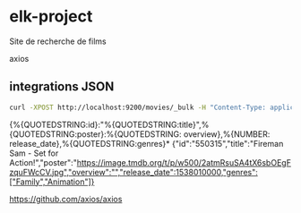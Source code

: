 # elk-project
Site de recherche de films

axios
## integrations JSON
```bash
curl -XPOST http://localhost:9200/movies/_bulk -H "Content-Type: application/json" -d @data/movies.json
```


\{%{QUOTEDSTRING:id}:"%{QUOTEDSTRING:title}",%{QUOTEDSTRING:poster}:%{QUOTEDSTRING: overview},%{NUMBER: release_date},%{QUOTEDSTRING:genres}*
{"id":"550315","title":"Fireman Sam - Set for Action!","poster":"https://image.tmdb.org/t/p/w500/2atmRsuSA4tX6sbOEgFzquFWcCV.jpg","overview":"","release_date":1538010000,"genres":["Family","Animation"]}

https://github.com/axios/axios
